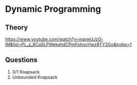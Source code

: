 # Dynamic Programming

## Theory
https://www.youtube.com/watch?v=nqowUJzG-iM&list=PL_z_8CaSLPWekqhdCPmFohncHwz8TY2Go&index=1

## Questions

1. 0/1 Knapsack 
2. Unbounded Knapsack


